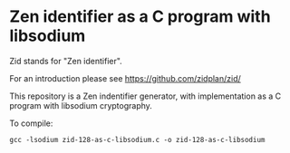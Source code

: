 # Zen identifier as a C program with libsodium

Zid stands for "Zen identifier".

For an introduction please see https://github.com/zidplan/zid/

This repository is a Zen indentifier generator, with implementation as a C program with libsodium cryptography.

To compile:

    gcc -lsodium zid-128-as-c-libsodium.c -o zid-128-as-c-libsodium
